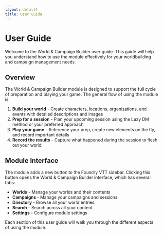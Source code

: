 ```yaml
---
layout: default
title: User Guide
---
```


# User Guide

Welcome to the World & Campaign Builder user guide. This guide will help you understand how to use the module effectively for your worldbuilding and campaign management needs.

## Overview

The World & Campaign Builder module is designed to support the full cycle of preparation and playing your game. The general flow of using the module is:

1. **Build your world** - Create characters, locations, organizations, and events with detailed descriptions and images
2. **Prep for a session** - Plan your upcoming session using the Lazy DM method or your preferred approach
3. **Play your game** - Reference your prep, create new elements on the fly, and record important details
4. **Record the results** - Capture what happened during the session to flesh out your world

## Module Interface

The module adds a new button to the Foundry VTT sidebar. Clicking this button opens the World & Campaign Builder interface, which has several tabs:

- **Worlds** - Manage your worlds and their contents
- **Campaigns** - Manage your campaigns and sessions
- **Directory** - Browse all your world entries
- **Search** - Search across all your content
- **Settings** - Configure module settings

Each section of this user guide will walk you through the different aspects of using the module.